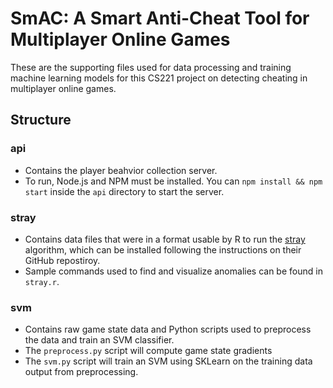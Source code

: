 # SmAC: A Smart Anti-Cheat Tool for Multiplayer Online Games

These are the supporting files used for data processing and training machine learning models for this CS221 project on detecting cheating in multiplayer online games.

## Structure

### api
* Contains the player beahvior collection server.
* To run, Node.js and NPM must be installed. You can `npm install && npm start` inside the `api` directory to start the server.


### stray
* Contains data files that were in a format usable by R to run the [stray](https://github.com/pridiltal/stray) algorithm, which can be installed following the instructions on their GitHub repostiroy.
* Sample commands used to find and visualize anomalies can be found in `stray.r`.


### svm
* Contains raw game state data and Python scripts used to preprocess the data and train an SVM classifier.
* The `preprocess.py` script will compute game state gradients
* The `svm.py` script will train an SVM using SKLearn on the training data output from preprocessing.

